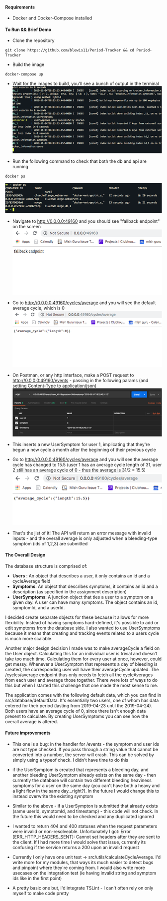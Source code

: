 #### Requirements
* Docker and Docker-Compose installed

#### To Run && Brief Demo
* Clone the repository
```
git clone https://github.com/blewis11/Period-Tracker && cd Period-Tracker
```

* Build the image
```
docker-compose up
```

* Wait for the images to build, you'll see a bunch of output in the terminal
![](./helperImages/docker-compose-text.png?raw=true)

* Run the following command to check that both the db and api are running
```
docker ps
```
![](./helperImages/docker-ps.png?raw=true)

* Navigate to http://0.0.0.0:49160 and you should see "fallback endpoint" on the screen
![](./helperImages/fallback.png?raw=true)

* Go to http://0.0.0.0:49160/cycles/average and you will see the default average cycle, which is 0
![](./helperImages/default-cycle.png?raw=true)

* On Postman, or any http interface, make a POST request to http://0.0.0.0:49160/events - passing in the following params (and setting Content-Type to application/json)
![](./helperImages/postman-params.png?raw=true)

* This inserts a new UserSymptom for user 1, implicating that they're begun a new cycle a month after the beginning of their previous cycle

* Go to http://0.0.0.0:49160/cycles/average and you will see the average cycle has changed to 15.5
(user 1 has an average cycle length of 31, user 2 still has an average cycle of 0 - thus the average is 31/2 = 15.5)
![](./helperImages/updated-cycle.png?raw=true)

* That's the jist of it! The API will return an error message with invalid inputs - and the overall average is only adjusted when a bleeding-type symptom (ids of 1,2,3) are submitted

#### The Overall Design
The database structure is comprised of:
* **Users** : An object that describes a user, it only contains an id and a cycleAverage field
* **Symptoms**: An object that describes symptoms, it contains an id and a description (as specified in the assignment description)
* **UserSymptoms**: A junction object that ties a user to a symptom on a given day. A user can have many symptoms. The object contains an id, symptomId, and a userId.

I decided create separate objects for these because it allows for more flexibility. Instead of having symptoms hard-defined, it's possible to add or edit symptoms from the database side. I also wanted to use UserSymptoms because it means that creating and tracking events related to a users cycle is much more scalable.

Another major design decision I made was to make averageCycle a field on the User object. Calculating this for an individual user is trivial and doesn't take too much time. Calculating them for every user at once, however, could get messy. Whenever a UserSymptom that represents a day of bleeding is created, the corresponding user will have their averageCycle updated. The /cycles/average endpoint thus only needs to fetch all the cycleAverages from each user and average those together. There were lots of ways to do this but when I started this challenge that one made the most sense to me.

The application comes with the following default data, which you can find in src/database/defaultData. It's essentially two users, one of whom has data entered for their period (lasting from 2019-04-23 until the 2019-04-24). Both users have an average cycle of 0, since there isn't enough data present to calculate. By creating UserSymptoms you can see how the overall average is altered.


#### Future improvements
* This one is a bug: in the handler for /events - the symptom and user ids are not type checked. If you pass through a string value that cannot be converted into a number, the server will crash. This can be solved by simply using a typeof check. I didn't have time to do this

* if the UserSymptom is created that represents a bleeding day, and another bleeding UserSymptom already exists on the same day - then currently the database will contain two different bleeding heaviness symptoms for a user on the same day (you can't have both a heavy and a light flow in the same day...right?). In the future I would change this to instead overwrite the existing symptom

* Similar to the above - if a UserSympton is submitted that already exists (same userId, symptomId, and timestamp) - this code will not check. In the future this would need to be checked and any duplicated ignored

* I wanted to return 404 and 400 statuses when the request parameters were invalid or non-resolveable. Unfortunately I got: Error [ERR_HTTP_HEADERS_SENT]: Cannot set headers after they are sent to the client. If I had more time I would solve that issue, currently its confusing if the service returns a 200 upon an invalid request

* Currently I only have one unit test -> src/utils/calculateCycleAverage. I'd write more for my modules, that ways its much easier to detect bugs and pinpoint where they're coming from. I would also write more usecases on the integration test (ie having invalid string and symptom ids like in the first point)

* A pretty basic one but, i'd integrate TSLint - I can't often rely on only myself to make code pretty
